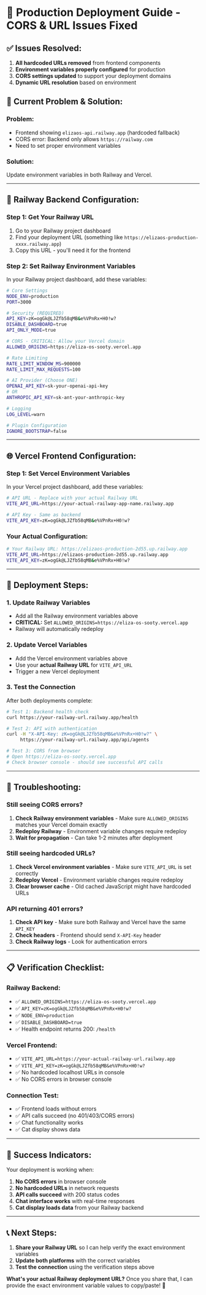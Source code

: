 # 🚀 Production Deployment Guide - CORS & URL Issues Fixed

## ✅ **Issues Resolved:**

1. **All hardcoded URLs removed** from frontend components
2. **Environment variables properly configured** for production
3. **CORS settings updated** to support your deployment domains
4. **Dynamic URL resolution** based on environment

## 🎯 **Current Problem & Solution:**

### **Problem:**
- Frontend showing `elizaos-api.railway.app` (hardcoded fallback)
- CORS error: Backend only allows `https://railway.com` 
- Need to set proper environment variables

### **Solution:**
Update environment variables in both Railway and Vercel.

---

## 🔧 **Railway Backend Configuration:**

### **Step 1: Get Your Railway URL**
1. Go to your Railway project dashboard
2. Find your deployment URL (something like `https://elizaos-production-xxxx.railway.app`)
3. Copy this URL - you'll need it for the frontend

### **Step 2: Set Railway Environment Variables**
In your Railway project dashboard, add these variables:

```bash
# Core Settings
NODE_ENV=production
PORT=3000

# Security (REQUIRED)
API_KEY=zK=ogGk@LJZfb58qMB&e%VPnRx+H0!w?
DISABLE_DASHBOARD=true
API_ONLY_MODE=true

# CORS - CRITICAL: Allow your Vercel domain
ALLOWED_ORIGINS=https://eliza-os-sooty.vercel.app

# Rate Limiting
RATE_LIMIT_WINDOW_MS=900000
RATE_LIMIT_MAX_REQUESTS=100

# AI Provider (Choose ONE)
OPENAI_API_KEY=sk-your-openai-api-key
# OR
ANTHROPIC_API_KEY=sk-ant-your-anthropic-key

# Logging
LOG_LEVEL=warn

# Plugin Configuration
IGNORE_BOOTSTRAP=false
```

---

## 🌐 **Vercel Frontend Configuration:**

### **Step 1: Set Vercel Environment Variables**
In your Vercel project dashboard, add these variables:

```bash
# API URL - Replace with your actual Railway URL
VITE_API_URL=https://your-actual-railway-app-name.railway.app

# API Key - Same as backend
VITE_API_KEY=zK=ogGk@LJZfb58qMB&e%VPnRx+H0!w?
```

### **Your Actual Configuration:**
```bash
# Your Railway URL: https://elizaos-production-2d55.up.railway.app
VITE_API_URL=https://elizaos-production-2d55.up.railway.app
VITE_API_KEY=zK=ogGk@LJZfb58qMB&e%VPnRx+H0!w?
```

---

## 🔄 **Deployment Steps:**

### **1. Update Railway Variables**
- Add all the Railway environment variables above
- **CRITICAL:** Set `ALLOWED_ORIGINS=https://eliza-os-sooty.vercel.app`
- Railway will automatically redeploy

### **2. Update Vercel Variables** 
- Add the Vercel environment variables above
- Use your **actual Railway URL** for `VITE_API_URL`
- Trigger a new Vercel deployment

### **3. Test the Connection**
After both deployments complete:

```bash
# Test 1: Backend health check
curl https://your-railway-url.railway.app/health

# Test 2: API with authentication  
curl -H "X-API-Key: zK=ogGk@LJZfb58qMB&e%VPnRx+H0!w?" \
     https://your-railway-url.railway.app/api/agents

# Test 3: CORS from browser
# Open https://eliza-os-sooty.vercel.app
# Check browser console - should see successful API calls
```

---

## 🐛 **Troubleshooting:**

### **Still seeing CORS errors?**
1. **Check Railway environment variables** - Make sure `ALLOWED_ORIGINS` matches your Vercel domain exactly
2. **Redeploy Railway** - Environment variable changes require redeploy
3. **Wait for propagation** - Can take 1-2 minutes after deployment

### **Still seeing hardcoded URLs?**
1. **Check Vercel environment variables** - Make sure `VITE_API_URL` is set correctly
2. **Redeploy Vercel** - Environment variable changes require redeploy  
3. **Clear browser cache** - Old cached JavaScript might have hardcoded URLs

### **API returning 401 errors?**
1. **Check API key** - Make sure both Railway and Vercel have the same `API_KEY`
2. **Check headers** - Frontend should send `X-API-Key` header
3. **Check Railway logs** - Look for authentication errors

---

## 📋 **Verification Checklist:**

### **Railway Backend:**
- ✅ `ALLOWED_ORIGINS=https://eliza-os-sooty.vercel.app`
- ✅ `API_KEY=zK=ogGk@LJZfb58qMB&e%VPnRx+H0!w?`
- ✅ `NODE_ENV=production`
- ✅ `DISABLE_DASHBOARD=true`
- ✅ Health endpoint returns 200: `/health`

### **Vercel Frontend:**
- ✅ `VITE_API_URL=https://your-actual-railway-url.railway.app`
- ✅ `VITE_API_KEY=zK=ogGk@LJZfb58qMB&e%VPnRx+H0!w?`
- ✅ No hardcoded localhost URLs in console
- ✅ No CORS errors in browser console

### **Connection Test:**
- ✅ Frontend loads without errors
- ✅ API calls succeed (no 401/403/CORS errors)
- ✅ Chat functionality works
- ✅ Cat display shows data

---

## 🎉 **Success Indicators:**

Your deployment is working when:

1. **No CORS errors** in browser console
2. **No hardcoded URLs** in network requests  
3. **API calls succeed** with 200 status codes
4. **Chat interface works** with real-time responses
5. **Cat display loads data** from your Railway backend

---

## 📞 **Next Steps:**

1. **Share your Railway URL** so I can help verify the exact environment variables
2. **Update both platforms** with the correct variables
3. **Test the connection** using the verification steps above

**What's your actual Railway deployment URL?** Once you share that, I can provide the exact environment variable values to copy/paste! 🚀
